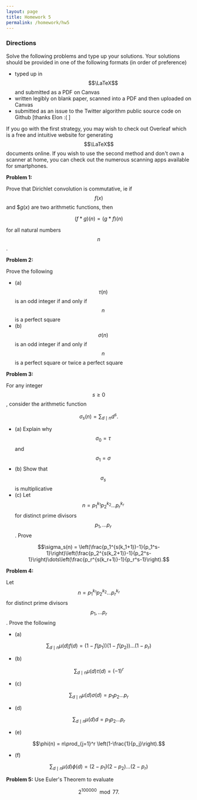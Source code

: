 ```yaml
---
layout: page
title: Homework 5
permalink: /homework/hw5
---
```


### Directions
Solve the following problems and type up your solutions.  Your solutions should be provided in one of the following formats (in order of preference)
* typed up in $$\LaTeX$$ and submitted as a PDF on Canvas
* written legibly on blank paper, scanned into a PDF and then uploaded on Canvas
* submitted as an issue to the Twitter algorithm public source code on Github [thanks Elon :( ]

If you go with the first strategy, you may wish to check out Overleaf which is a free and intuitive website for generating $$\LaTeX$$ documents online.
If you wish to use the second method and don't own a scanner at home, you can check out the numerous scanning apps available for smartphones.

**Problem 1:**

Prove that Dirichlet convolution is commutative, ie if $$f(x)$$ and $$g(x)$ are two arithmetic functions, then

$$(f * g)(n) = (g * f)(n)$$

for all natural numbers $$n$$.

**Problem 2:**

Prove the following

* (a) $$\tau(n)$$ is an odd integer if and only if $$n$$ is a perfect square
* (b) $$\sigma(n)$$ is an odd integer if and only if $$n$$ is a perfect square or twice a perfect square

**Problem 3:**

For any integer $$s\geq 0$$, consider the arithmetic function

$$\sigma_s(n) = \sum_{d\mid n} d^s.$$

* (a) Explain why $$\sigma_0 = \tau$$ and $$\sigma_1 = \sigma$$
* (b) Show that $$\sigma_s$$ is multiplicative
* (c) Let $$n = p_1^{k_1}p_2^{k_2}\dots p_r^{k_r}$$ for distinct prime divisors $$p_1,\dots p_r$$.  Prove

$$\sigma_s(n) = \left(\frac{p_1^{s(k_1+1)}-1}{p_1^s-1}\right)\left(\frac{p_2^{s(k_2+1)}-1}{p_2^s-1}\right)\dots\left(\frac{p_r^{s(k_r+1)}-1}{p_r^s-1}\right).$$


**Problem 4:** 

Let $$n = p_1^{k_1}p_2^{k_2}\dots p_r^{k_r}$$ for distinct prime divisors $$p_1,\dots p_r$$.  Prove the following

* (a)

$$\sum_{d\mid n} \mu(d)f(d) = (1-f(p_1))(1-f(p_2))\dots(1-p_r)$$

* (b)

$$\sum_{d\mid n} \mu(d)\tau(d) = (-1)^r$$

* (c)

$$\sum_{d\mid n} \mu(d)\sigma(d) = p_1p_2\dots p_r$$

* (d)

$$\sum_{d\mid n} \mu(d)d = p_1p_2\dots p_r$$

* (e)

$$\phi(n) = n\prod_{j=1}^r \left(1-\frac{1}{p_j}\right).$$

* (f)

$$\sum_{d\mid n} \mu(d)\phi(d) = (2-p_1)(2-p_2)\dots (2-p_r)$$


**Problem 5:** Use Euler's Theorem to evaluate

$$2^{100000}\mod 77.$$



